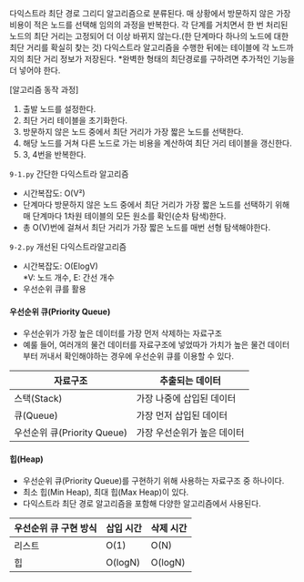 다익스트라 최단 경로
그리디 알고리즘으로 분류된다. 매 상황에서 방문하지 않은 가장 비용이 적은 노드를 선택해 임의의 과정을 반복한다.
각 단계를 거치면서 한 번 처리된 노드의 최단 거리는 고정되어 더 이상 바뀌지 않는다.(한 단계마다 하나의 노드에 대한 최단 거리를 확실히 찾는 것)
다익스트라 알고리즘을 수행한 뒤에는 테이블에 각 노드까지의 최단 거리 정보가 저장된다.
*완벽한 형태의 최단경로를 구하려면 추가적인 기능을 더 넣어야 한다.

[알고리즘 동작 과정]
1. 출발 노드를 설정한다.
2. 최단 거리 테이블을 초기화한다.
3. 방문하지 않은 노드 중에서 최단 거리가 가장 짧은 노드를 선택한다.
4. 해당 노드를 거쳐 다른 노드로 가는 비용을 계산하여 최단 거리 테이블을 갱신한다.
5. 3, 4번을 반복한다.

`9-1.py` 간단한 다익스트라 알고리즘
- 시간복잡도: O(V²)
- 단계마다 방문하지 않은 노드 중에서 최단 거리가 가장 짧은 노드를 선택하기 위해 매 단계마다 1차원 테이블의 모든 원소를 확인(순차 탐색)한다.
- 총 O(V)번에 걸쳐서 최단 거리가 가장 짧은 노드를 매번 선형 탐색해야한다.

`9-2.py` 개선된 다익스트라알고리즘
- 시간복잡도: O(ElogV) <br>
  *V: 노드 개수, E: 간선 개수
- 우선순위 큐를 활용


#### 우선순위 큐(Priority Queue)
- 우선순위가 가장 높은 데이터를 가장 먼저 삭제하는 자료구조
- 예룰 들어, 여러개의 물건 데이터를 자료구조에 넣었따가 가치가 높은 물건 데이터 부터 꺼내서 확인해야하는 경우에 우선순위 큐를 이용할 수 있다.

| 자료구조 | 추출되는 데이터 |
| ---- | ---- |
| 스택(Stack)                 |가장 나중에 삽입된 데이터 |
| 큐(Queue)                   |가장 먼저 삽입된 데이터 |
| 우선순위 큐(Priority Queue)   |가장 우선순위가 높은 데이터|

#### 힙(Heap)
- 우선순위 큐(Priority Queue)를 구현하기 위해 사용하는 자료구조 중 하나이다.
- 최소 힙(Min Heap), 최대 힙(Max Heap)이 있다.
- 다익스트라 최단 경로 알고리즘을 포함해 다양한 알고리즘에서 사용된다.

| 우선순위 큐 구현 방식 | 삽입 시간 | 삭제 시간 |
| --------------------- | --------- | --------- |
| 리스트                | O(1)      | O(N)      |
| 힙                    | O(logN)   | O(logN)   |




